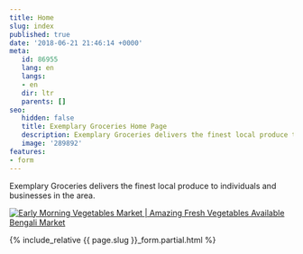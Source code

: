 ```yaml
---
title: Home
slug: index
published: true
date: '2018-06-21 21:46:14 +0000'
meta:
   id: 86955
   lang: en
   langs:
   - en
   dir: ltr
   parents: []
seo:
   hidden: false
   title: Exemplary Groceries Home Page
   description: Exemplary Groceries delivers the finest local produce to individuals and businesses in the area.
   image: '289892'
features:
- form
---
```


Exemplary Groceries delivers the finest local produce to individuals and businesses in the area.

<!--{% video youtube wSf1BDTCorU %}-->
[![Early Morning Vegetables Market \| Amazing Fresh Vegetables Available Bengali Market](https://i.ytimg.com/vi/wSf1BDTCorU/hqdefault.jpg)](https://www.youtube.com/watch?v=wSf1BDTCorU)
<!--{% endvideo %}-->

{% include_relative {{ page.slug }}_form.partial.html %}